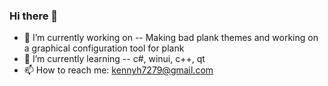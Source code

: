 ### Hi there 👋
- 🔭 I’m currently working on -- Making bad plank themes and working on a graphical configuration tool for plank
- 🌱 I’m currently learning -- c#, winui, c++, qt
- 📫 How to reach me: kennyh7279@gmail.com
